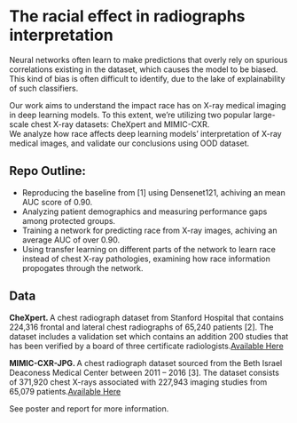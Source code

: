 # The racial effect in radiographs interpretation
Neural networks often learn to make predictions that overly rely on spurious
correlations existing in the dataset, which causes the model to be biased. This kind of bias is
often difficult to identify, due to the lake of explainability of such classifiers. 

Our work aims to understand the impact race has on X-ray medical imaging in
deep learning models. To this extent, we’re utilizing two popular large-scale chest X-ray datasets:
CheXpert and MIMIC-CXR. <br>
We analyze how race affects deep learning models’ interpretation of X-ray medical images, and validate our conclusions
using OOD dataset.

## Repo Outline:
* Reproducing the baseline from [1] using Densenet121, achiving an mean AUC score of 0.90. 
* Analyzing patient demographics and measuring performance gaps among protected groups.
* Training a network for predicting race from X-ray images, achiving an average AUC of over 0.90.
* Using transfer learning on different parts of the network to learn race instead of chest X-ray pathologies, examining how race information propogates through the network.

## Data 
<b> CheXpert. </b> 
A chest radiograph dataset from Stanford Hospital that contains 224,316 frontal and
lateral chest radiographs of 65,240 patients [2]. The dataset includes a validation set which contains
an addition 200 studies that has been verified by a board of three certificate radiologists.[Available Here](https://stanfordmlgroup.github.io/competitions/chexpert/)

<b> MIMIC-CXR-JPG. </b> 
A chest radiograph dataset sourced from the Beth Israel Deaconess Medical Center
between 2011 – 2016 [3]. The dataset consists of 371,920 chest X-rays associated with 227,943 imaging
studies from 65,079 patients.[Available Here](https://physionet.org/content/mimic-cxr-jpg/2.0.0/)




See poster and report for more information.
